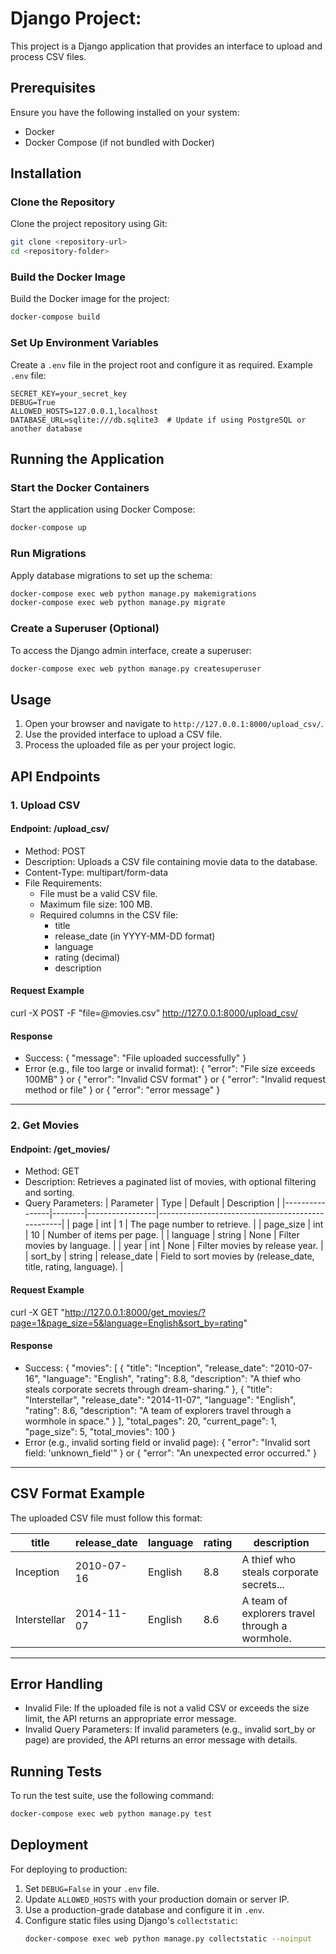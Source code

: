 
# Django Project: 

This project is a Django application that provides an interface to upload and process CSV files.

## Prerequisites

Ensure you have the following installed on your system:

- Docker
- Docker Compose (if not bundled with Docker)

## Installation

### Clone the Repository
Clone the project repository using Git:
```bash
git clone <repository-url>
cd <repository-folder>
```

### Build the Docker Image
Build the Docker image for the project:
```bash
docker-compose build
```

### Set Up Environment Variables
Create a `.env` file in the project root and configure it as required. Example `.env` file:
```
SECRET_KEY=your_secret_key
DEBUG=True
ALLOWED_HOSTS=127.0.0.1,localhost
DATABASE_URL=sqlite:///db.sqlite3  # Update if using PostgreSQL or another database
```

## Running the Application

### Start the Docker Containers
Start the application using Docker Compose:
```bash
docker-compose up
```

### Run Migrations
Apply database migrations to set up the schema:
```bash
docker-compose exec web python manage.py makemigrations
docker-compose exec web python manage.py migrate
```

### Create a Superuser (Optional)
To access the Django admin interface, create a superuser:
```bash
docker-compose exec web python manage.py createsuperuser
```

## Usage

1. Open your browser and navigate to `http://127.0.0.1:8000/upload_csv/`.
2. Use the provided interface to upload a CSV file.
3. Process the uploaded file as per your project logic.

## API Endpoints

### 1. Upload CSV
#### Endpoint: /upload_csv/

- Method: POST
- Description: Uploads a CSV file containing movie data to the database.
- Content-Type: multipart/form-data
- File Requirements:
  - File must be a valid CSV file.
  - Maximum file size: 100 MB.
  - Required columns in the CSV file:
    - title
    - release_date (in YYYY-MM-DD format)
    - language
    - rating (decimal)
    - description

#### Request Example
curl -X POST -F "file=@movies.csv" http://127.0.0.1:8000/upload_csv/

#### Response
- Success:
  {
      "message": "File uploaded successfully"
  }
- Error (e.g., file too large or invalid format):
  {
      "error": "File size exceeds 100MB"
  }
  or
  {
      "error": "Invalid CSV format"
  }
 or
  {
      "error": "Invalid request method or file"
  }
 or
  {
      "error": "error message"
  }


---

### 2. Get Movies
#### Endpoint: /get_movies/

- Method: GET
- Description: Retrieves a paginated list of movies, with optional filtering and sorting.
- Query Parameters:
  | Parameter      | Type   | Default         | Description                                      |
  |----------------|--------|-----------------|--------------------------------------------------|
  | page           | int    | 1               | The page number to retrieve.                    |
  | page_size      | int    | 10              | Number of items per page.                       |
  | language       | string | None            | Filter movies by language.                      |
  | year           | int    | None            | Filter movies by release year.                  |
  | sort_by        | string | release_date    | Field to sort movies by (release_date, title, rating, language). |

#### Request Example
curl -X GET "http://127.0.0.1:8000/get_movies/?page=1&page_size=5&language=English&sort_by=rating"

#### Response
- Success:
  {
      "movies": [
          {
              "title": "Inception",
              "release_date": "2010-07-16",
              "language": "English",
              "rating": 8.8,
              "description": "A thief who steals corporate secrets through dream-sharing."
          },
          {
              "title": "Interstellar",
              "release_date": "2014-11-07",
              "language": "English",
              "rating": 8.6,
              "description": "A team of explorers travel through a wormhole in space."
          }
      ],
      "total_pages": 20,
      "current_page": 1,
      "page_size": 5,
      "total_movies": 100
  }
- Error (e.g., invalid sorting field or invalid page):
  {
      "error": "Invalid sort field: 'unknown_field'"
  }
  or
  {
      "error": "An unexpected error occurred."
  }

---

## CSV Format Example

The uploaded CSV file must follow this format:

| title          | release_date | language | rating | description                                      |
|-----------------|--------------|----------|--------|-------------------------------------------------|
| Inception      | 2010-07-16   | English  | 8.8    | A thief who steals corporate secrets...         |
| Interstellar   | 2014-11-07   | English  | 8.6    | A team of explorers travel through a wormhole.  |

---

## Error Handling

- Invalid File: If the uploaded file is not a valid CSV or exceeds the size limit, the API returns an appropriate error message.
- Invalid Query Parameters: If invalid parameters (e.g., invalid sort_by or page) are provided, the API returns an error message with details.


## Running Tests

To run the test suite, use the following command:
```bash
docker-compose exec web python manage.py test
```

## Deployment

For deploying to production:

1. Set `DEBUG=False` in your `.env` file.
2. Update `ALLOWED_HOSTS` with your production domain or server IP.
3. Use a production-grade database and configure it in `.env`.
4. Configure static files using Django's `collectstatic`:
   ```bash
   docker-compose exec web python manage.py collectstatic --noinput
   ```

